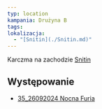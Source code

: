 ```yaml
---
typ: location
kampania: Drużyna B
tags: 
lokalizacja:
  - "[Snitin](./Snitin.md)"
---
```


Karczma na zachodzie [Snitin](./Snitin.md)
## Występowanie
- [35_26092024 Nocna Furia](../sesje/35_26092024%20Nocna%20Furia.md)
